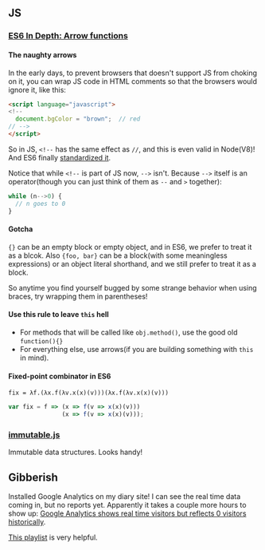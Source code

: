 ## JS

### [ES6 In Depth: Arrow functions](https://hacks.mozilla.org/2015/06/es6-in-depth-arrow-functions/)

#### The naughty arrows
In the early days, to prevent browsers that doesn't support JS from choking on it, you can wrap JS code in HTML comments so that the browsers would ignore it, like this:

```html
<script language="javascript">
<!--
  document.bgColor = "brown";  // red
// -->
</script>
```

So in JS, `<!--` has the same effect as `//`, and this is even valid in Node(V8)! And ES6 finally [standardized it](http://people.mozilla.org/~jorendorff/es6-draft.html#sec-html-like-comments).

Notice that while `<!--` is part of JS now, `-->` isn't. Because `-->` itself is an operator(though you can just think of them as `--` and `>` together):

```javascript
while (n-->0) {
  // n goes to 0
}
```

#### Gotcha

`{}` can be an empty block or empty object, and in ES6, we prefer to treat it as a blcok. Also `{foo, bar}` can be a block(with some meaningless expressions) or an object literal shorthand, and we still prefer to treat it as a block.

So anytime you find yourself bugged by some strange behavior when using braces, try wrapping them in parentheses!

#### Use this rule to leave `this` hell

* For methods that will be called like `obj.method()`, use the good old `function(){}`
* For everything else, use arrows(if you are building something with `this` in mind).


#### Fixed-point combinator in ES6

```
fix = λf.(λx.f(λv.x(x)(v)))(λx.f(λv.x(x)(v)))
```

```javascript
var fix = f => (x => f(v => x(x)(v)))
               (x => f(v => x(x)(v)));
```


### [immutable.js](https://facebook.github.io/immutable-js/)

Immutable data structures. Looks handy!

## Gibberish

Installed Google Analytics on my diary site! I can see the real time data coming in, but no reports yet. Apparently it takes a couple more hours to show up: [Google Analytics shows real time visitors but reflects 0 visitors historically](http://stackoverflow.com/questions/12965646/google-analytics-shows-real-time-visitors-but-reflects-0-visitors-historically).

[This playlist](https://www.youtube.com/playlist?list=PLWbP5zgAYK_CYn985KcycZyzUiXKHsau1) is very helpful.
